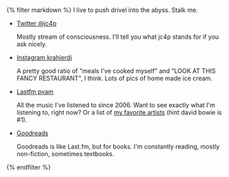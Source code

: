 {% filter markdown %}
I live to push drivel into the abyss. Stalk me.

- [Twitter @jc4p](https://twitter.com/jc4p)

    Mostly stream of consciousness. I'll tell you what jc4p stands for if you ask nicely.

- [Instagram krahjerdi](https://www.instagram.com/krahjerdi/)

    A pretty good ratio of "meals I've cooked myself" and "LOOK AT THIS FANCY RESTAURANT", I think. Lots of pics of home made ice cream.

- [Lastfm pvam](http://www.last.fm/user/pvam)

    All the music I've listened to since 2006. Want to see exactly what I'm listening to, right now? Or a list of [my favorite artists](http://www.last.fm/user/pvam/library/artists?date_preset=ALL) (hint david bowie is #1).

- [Goodreads](https://www.goodreads.com/user/show/20895385-kasra-rahjerdi)

    Goodreads is like Last.fm, but for books. I'm constantly reading, mostly non-fiction, sometimes textbooks.

{% endfilter %}